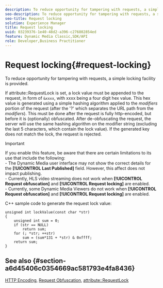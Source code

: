 ```yaml
---
description: To reduce opportunity for tampering with requests, a simple locking facility is provided.
seo-description: To reduce opportunity for tampering with requests, a simple locking facility is provided.
seo-title: Request locking
solution: Experience Manager
title: Request locking
uuid: 03239376-1e40-48d2-a396-c276802854ed
feature: Dynamic Media Classic,SDK/API
role: Developer,Business Practitioner
---
```


# Request locking{#request-locking}

To reduce opportunity for tampering with requests, a simple locking facility is provided.

 If attribute::RequestLock is set, a lock value must be appended to the request, in form of `&xxxx`, with xxxx being a four digit hex value. This hex value is generated using a simple hashing algorithm applied to the *modifiers* portion of the request (after the '?' which separates the URL path from the *modifiers*). This must be done after the request is fully http-encoded, but before it is (optionally) obfuscated. After de-obfuscating the request, the server will use the same hashing algorithm on the modifier string (excluding the last 5 characters, which contain the lock value). If the generated key does not match the lock, the request is rejected.

>[!IMPORTANT]
>
>If you enable this feature, be aware that there are certain limitations to its use that include the following:<br>- The Dynamic Media user interface may not show the correct details for the **[!UICONTROL Last Published]** field. However, this affect does not impact publishing.<br>- Currently, HLS video streaming does not work when **[!UICONTROL Request obfuscation]** and **[!UICONTROL Request locking]** are enabled.<br>- Currently, some Dynamic Media Viewers do not work when **[!UICONTROL Request obfuscation]** and **[!UICONTROL Request locking]** are enabled.

C++ sample code to generate the request lock value:

```
unsigned int lockValue(const char *str) 
{ 
    unsigned int sum = 0; 
    if (str == NULL) 
        return sum; 
    for (; *str; ++str) 
        sum = (sum*131 + *str) & 0xffff; 
    return sum; 
} 

```

## See also {#section-a6d45406c0354669ac581793e4fa8436}

[HTTP Encoding](../../../../../is-api/http-ref/image-serving-api-ref/c-http-protocol-reference/c-syntax-and-features/r-http-encoding.md#reference-bb34dd13f316462695448acfa8f92df7), [Request Obfuscation](../../../../../is-api/http-ref/image-serving-api-ref/c-http-protocol-reference/c-syntax-and-features/r-request-obfuscation.md#reference-895f65d6796c43bb9bad21a676ed714d), [attribute::RequestLock](../../../../../is-api/image-catalog/image-serving-api-ref/c-image-catalog-reference/c-attributes-reference/r-requestlock.md#reference-8bbe2f581be847d3b9fa123e8e5e94b0) 
